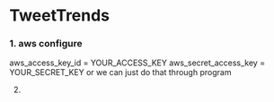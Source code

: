 # TweetTrends


### 1. aws configure

 aws_access_key_id = YOUR_ACCESS_KEY 
 aws_secret_access_key = YOUR_SECRET_KEY
 or we can just do that through program

2.
